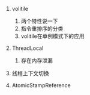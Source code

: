 1. volitile 
   1. 两个特性说一下
   2. 指令重排序的分类
   3. volitile在单例模式下的应用

2. ThreadLocal
   1. 存在内存泄漏
3. 线程上下文切换
4. AtomicStampReference